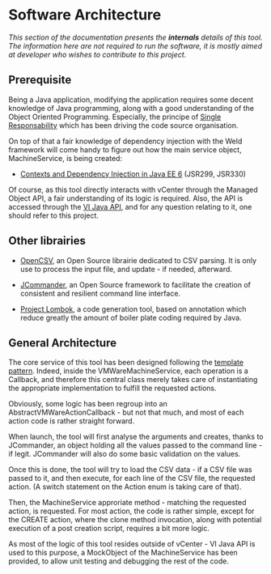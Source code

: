 Software Architecture
=========================

_This section of the documentation presents the **internals** details of this tool. The information here are not required to run the software, it is mostly aimed at developer who wishes to contribute to this project._

Prerequisite
------------

Being a Java application, modifying the application requires some decent knowledge of Java
programming, along with a good understanding of the Object Oriented Programming. Especially, the
principe of [Single Responsability](http://en.wikipedia.org/wiki/Single_responsibility_principle)
which has been driving the code source organisation.

On top of that a fair knowledge of dependency injection with the Weld framework will come handy to
figure out how the main service object, MachineService, is being created:

* [Contexts and Dependency Injection in Java EE 6](http://www.oracle.com/technetwork/articles/java/cdi-javaee-bien-225152.html) (JSR299, JSR330)

Of course, as this tool directly interacts with vCenter through the Managed Object API, a fair
understanding of its logic is required. Also, the API is accessed through the [VI Java
API](http://vijava.sourceforge.net/), and for any question relating to it, one should refer to this project.

Other librairies
----------------

* [OpenCSV](http://opencsv.sourceforge.net/), an Open Source librairie dedicated to CSV parsing. It is only use to process the input file, and update - if needed, afterward.

* [JCommander](http://jcommander.org), an Open Source framework to facilitate the creation of consistent and resilient command line interface.

* [Project Lombok](http://projectlombok.org/), a code generation tool, based on annotation which reduce greatly the amount of boiler plate coding required by Java.

General Architecture
---------------------

The core service of this tool has been designed following the [template pattern](http://en.wikipedia.org/wiki/Template_method_pattern).
Indeed, inside the VMWareMachineService, each operation is a Callback, and therefore this central
class merely takes care of instantiating the appropriate implementation to fulfill the requested
actions.

Obviously, some logic has been regroup into an AbstractVMWareActionCallback - but not that much, and
most of each action code is rather straight forward.

When launch, the tool will first analyse the arguments and creates, thanks to JCommander, an object
holding all the values passed to the command line - if legit. JCommander will also do some basic
validation on the values.

Once this is done, the tool will try to load the CSV data - if a CSV file was passed to it, and then
execute, for each line of the CSV file, the requested action. (A switch statement on the Action enum
is taking care of that).

Then, the MachineService approriate method - matching the requested action, is requested. For most
action, the code is rather simple, except for the CREATE action, where the clone method invocation,
along with potential execution of a post creation script, requires a bit more logic.

As most of the logic of this tool resides outside of vCenter - VI Java API is used to this purpose,
a MockObject of the MachineService has been provided, to allow unit testing and debugging the rest
of the code.
